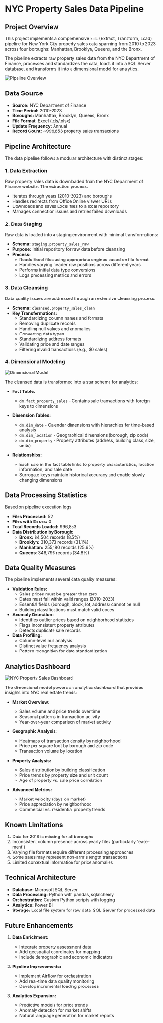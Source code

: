 # NYC Property Sales Data Pipeline

## Project Overview
This project implements a comprehensive ETL (Extract, Transform, Load) pipeline for New York City property sales data spanning from 2010 to 2023 across four boroughs: Manhattan, Brooklyn, Queens, and the Bronx. 

The pipeline extracts raw property sales data from the NYC Department of Finance, processes and standardizes the data, loads it into a SQL Server database, and transforms it into a dimensional model for analytics.

![Pipeline Overview](Images\ProjectOverview.jpg)

## Data Source

- **Source:** NYC Department of Finance
- **Time Period:** 2010-2023
- **Boroughs:** Manhattan, Brooklyn, Queens, Bronx
- **File Format:** Excel (.xls/.xlsx)
- **Update Frequency:** Annual
- **Record Count:** ~996,853 property sales transactions

## Pipeline Architecture

The data pipeline follows a modular architecture with distinct stages:

### 1. Data Extraction

Raw property sales data is downloaded from the NYC Department of Finance website. The extraction process:
- Iterates through years (2010-2023) and boroughs
- Handles redirects from Office Online viewer URLs
- Downloads and saves Excel files to a local repository
- Manages connection issues and retries failed downloads

### 2. Data Staging

Raw data is loaded into a staging environment with minimal transformations:
- **Schema:** `staging.property_sales_raw`
- **Purpose:** Initial repository for raw data before cleansing
- **Process:**
  - Reads Excel files using appropriate engines based on file format
  - Handles varying header row positions across different years
  - Performs initial data type conversions
  - Logs processing metrics and errors

### 3. Data Cleansing

Data quality issues are addressed through an extensive cleansing process:
- **Schema:** `cleansed.property_sales_clean`
- **Key Transformations:**
  - Standardizing column names and formats
  - Removing duplicate records
  - Handling null values and anomalies
  - Converting data types
  - Standardizing address formats
  - Validating price and date ranges
  - Filtering invalid transactions (e.g., $0 sales)

### 4. Dimensional Modeling

![Dimensional Model](Images/DimensionModeling.png)

The cleansed data is transformed into a star schema for analytics:

- **Fact Table:**
  - `dm.fact_property_sales` - Contains sale transactions with foreign keys to dimensions

- **Dimension Tables:**
  - `dm.dim_date` - Calendar dimensions with hierarchies for time-based analysis
  - `dm.dim_location` - Geographical dimensions (borough, zip code)
  - `dm.dim_property` - Property attributes (address, building class, size, units)
  
- **Relationships:**
  - Each sale in the fact table links to property characteristics, location information, and sale date
  - Surrogate keys maintain historical accuracy and enable slowly changing dimensions

## Data Processing Statistics

Based on pipeline execution logs:

- **Files Processed:** 52
- **Files with Errors:** 0
- **Total Records Loaded:** 996,853
- **Data Distribution by Borough:**
  - **Bronx:** 84,504 records (8.5%)
  - **Brooklyn:** 310,373 records (31.1%)
  - **Manhattan:** 255,180 records (25.6%)
  - **Queens:** 346,796 records (34.8%)

## Data Quality Measures

The pipeline implements several data quality measures:
- **Validation Rules:**
  - Sales prices must be greater than zero
  - Dates must fall within valid ranges (2010-2023)
  - Essential fields (borough, block, lot, address) cannot be null
  - Building classifications must match valid codes
- **Anomaly Detection:**
  - Identifies outlier prices based on neighborhood statistics
  - Flags inconsistent property attributes
  - Detects duplicate sale records
- **Data Profiling:**
  - Column-level null analysis
  - Distinct value frequency analysis
  - Pattern recognition for data standardization

## Analytics Dashboard

![NYC Property Sales Dashboard](Images\TrendsDashboard.png)

The dimensional model powers an analytics dashboard that provides insights into NYC real estate trends:

- **Market Overview:**
  - Sales volume and price trends over time
  - Seasonal patterns in transaction activity
  - Year-over-year comparison of market activity
  
- **Geographic Analysis:**
  - Heatmaps of transaction density by neighborhood
  - Price per square foot by borough and zip code
  - Transaction volume by location
  
- **Property Analysis:**
  - Sales distribution by building classification
  - Price trends by property size and unit count
  - Age of property vs. sale price correlation
  
- **Advanced Metrics:**
  - Market velocity (days on market)
  - Price appreciation by neighborhood
  - Commercial vs. residential property trends

## Known Limitations

1. Data for 2018 is missing for all boroughs
2. Inconsistent column presence across yearly files (particularly 'ease-ment')
3. Varying file formats require different processing approaches
4. Some sales may represent non-arm's length transactions
5. Limited contextual information for price anomalies

## Technical Architecture

- **Database:** Microsoft SQL Server
- **Data Processing:** Python with pandas, sqlalchemy
- **Orchestration:** Custom Python scripts with logging
- **Analytics:** Power BI 
- **Storage:** Local file system for raw data, SQL Server for processed data

## Future Enhancements

1. **Data Enrichment:**
   - Integrate property assessment data
   - Add geospatial coordinates for mapping
   - Include demographic and economic indicators

2. **Pipeline Improvements:**
   - Implement Airflow for orchestration
   - Add real-time data quality monitoring
   - Develop incremental loading processes

3. **Analytics Expansion:**
   - Predictive models for price trends
   - Anomaly detection for market shifts
   - Natural language generation for market reports

